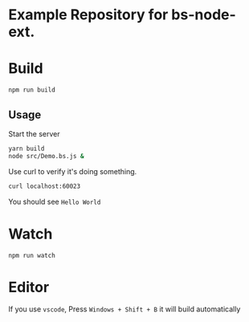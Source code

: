 # Example Repository for bs-node-ext.

# Build

```
npm run build
```

## Usage

Start the server

```sh
yarn build
node src/Demo.bs.js &
```

Use curl to verify it's doing something.

```sh
curl localhost:60023
```

You should see `Hello World`

# Watch

```
npm run watch
```

# Editor

If you use `vscode`, Press `Windows + Shift + B` it will build automatically
